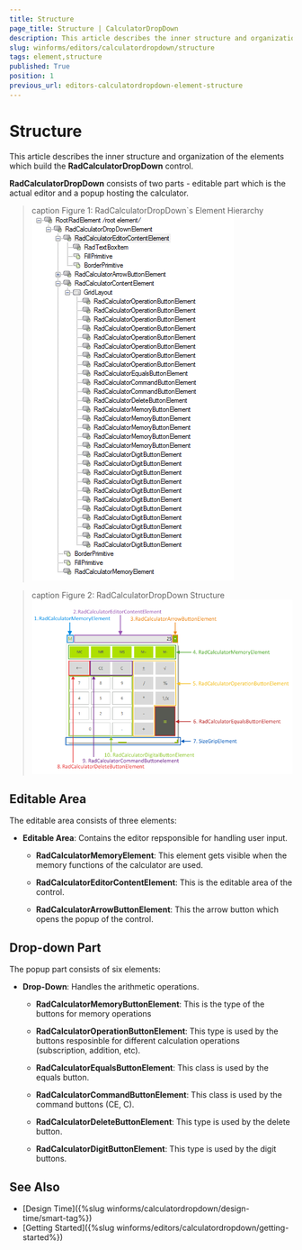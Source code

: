 ```yaml
---
title: Structure
page_title: Structure | CalculatorDropDown
description: This article describes the inner structure and organization of the elements which build the RadCalculatorDropDown control.
slug: winforms/editors/calculatordropdown/structure
tags: element,structure
published: True
position: 1
previous_url: editors-calculatordropdown-element-structure
---
```


# Structure

This article describes the inner structure and organization of the elements which build the __RadCalculatorDropDown__ control.

__RadCalculatorDropDown__ consists of two parts - editable part which is the actual editor and a popup hosting the calculator.

>caption Figure 1: RadCalculatorDropDown`s Element Hierarchy
![editors-calculator-element-structure 001](images/editors-calculator-element-structure001.png)

>caption Figure 2: RadCalculatorDropDown Structure
![editors-calculator-element-structure 002](images/editors-calculator-element-structure002.png)

## Editable Area

The editable area consists of three elements:

* __Editable Area__: Contains the editor repsponsible for handling user input.

  * __RadCalculatorMemoryElement__: This element gets visible when the memory functions of the calculator are used.

  * __RadCalculatorEditorContentElement__: This is the editable area of the control.         
  
  * __RadCalculatorArrowButtonElement__: This the arrow button which opens the popup of the control.

## Drop-down Part

The popup part consists of six elements:

* __Drop-Down__: Handles the arithmetic operations.

  * __RadCalculatorMemoryButtonElement__: This is the type of the buttons for memory operations
           
  * __RadCalculatorOperationButtonElement__: This type is used by the buttons resposinble for different calculation operations (subscription, addition, etc).
  
  * __RadCalculatorEqualsButtonElement__: This class is used by the equals button.
  
  * __RadCalculatorCommandButtonElement__: This class is used by the command buttons (CE, C).      
  
  * __RadCalculatorDeleteButtonElement__: This type is used by the delete button.        
  
  * __RadCalculatorDigitButtonElement__: This type is used by the digit buttons.
            
## See Also

* [Design Time]({%slug winforms/calculatordropdown/design-time/smart-tag%})
* [Getting Started]({%slug winforms/editors/calculatordropdown/getting-started%})